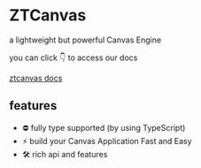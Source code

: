 # ZTCanvas

a lightweight but powerful Canvas Engine

you can click 👇 to access our docs

[ztcanvas docs](https://ztcanvas.netlify.app/)

## features

- ⛔️ fully type supported (by using TypeScript)
- ⚡️ build your Canvas Application Fast and Easy
- 🛠️ rich api and features
